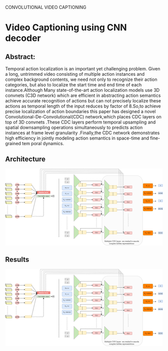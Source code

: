 CONVOLUTIONAL VIDEO CAPTIONING

# Video Captioning using CNN decoder 

## Abstract:
Temporal action localization is an important yet challenging problem. Given a long, untrimmed video consisting of multiple action instances and complex background contents, we need not only to recognize their action categories, but also to localize the start time and end time of each instance.Although Many state-of-the-art action localization models use 3D convnets (C3D network) which are efficient in abstracting action semantics achieve accurate recognition of actions but can not precisely localize  these actions as temporal length of the input reduces by factor of 8.So,to achieve precise localization of action boundaries this paper has designed a novel Convolutional-De-Convolutional(CDC) network,which places CDC layers on top of 3D convnets .These CDC layers perform temporal upsampling and spatial downsampling operations simultaneously to predicts action instances at frame level granularity .Finally,the CDC network demonstrates high efficiency in jointly modeling  action semantics in space-time and fine-grained tem
poral dynamics. 
## Architecture 
![alt text](Vid_convcap_architecture.png)
## Results
![alt text](Vid_convcap_architecture.png)
